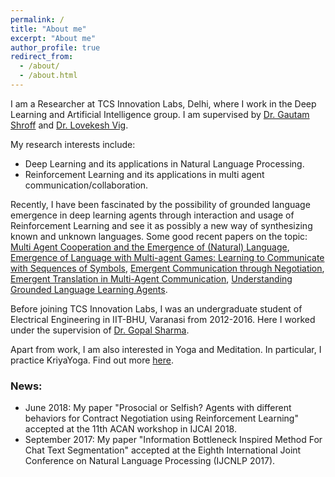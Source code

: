 ```yaml
---
permalink: /
title: "About me"
excerpt: "About me"
author_profile: true
redirect_from: 
  - /about/
  - /about.html
---
```


I am a Researcher at TCS Innovation Labs, Delhi, where I work in the Deep Learning and Artificial Intelligence group. I am supervised by [Dr. Gautam Shroff](https://www.linkedin.com/in/gautam-shroff-066901/) and [Dr. Lovekesh Vig](https://sites.google.com/site/lovekeshhome/).

My research interests include:
* Deep Learning and its applications in Natural Language Processing.
* Reinforcement Learning and its applications in multi agent communication/collaboration.

Recently, I have been fascinated by the possibility of grounded language emergence in deep learning agents through interaction and usage of Reinforcement Learning and see it as possibly a new way of synthesizing known and unknown languages. Some good recent papers on the topic: [Multi Agent Cooperation and the Emergence of (Natural) Language](https://arxiv.org/pdf/1612.07182.pdf), [Emergence of Language with Multi-agent Games: Learning to Communicate with Sequences of Symbols](https://arxiv.org/pdf/1705.11192.pdf), [Emergent Communication through Negotiation](https://arxiv.org/pdf/1804.03980.pdf), [Emergent Translation in Multi-Agent Communication](https://arxiv.org/abs/1710.06922), [Understanding Grounded Language Learning Agents](https://arxiv.org/abs/1710.09867).

Before joining TCS Innovation Labs, I was an undergraduate student of Electrical Engineering in IIT-BHU, Varanasi from 2012-2016. Here I worked under the supervision of [Dr. Gopal Sharma](https://www.iitbhu.ac.in/dept/eee/people/gsharmaeee).

Apart from work, I am also interested in Yoga and Meditation. In particular, I practice KriyaYoga. Find out more [here](https://www.yssofindia.org/meditation/The-Kriya-Yoga-Path-of-Meditation-Yogoda-Satsanga-Society).

### News:
* June 2018: My paper "Prosocial or Selfish? Agents with different behaviors for Contract Negotiation using Reinforcement Learning" accepted at the 11th ACAN workshop in IJCAI 2018.
* September 2017: My paper "Information Bottleneck Inspired Method For Chat Text Segmentation" accepted at the Eighth International Joint Conference on Natural Language Processing (IJCNLP 2017).
